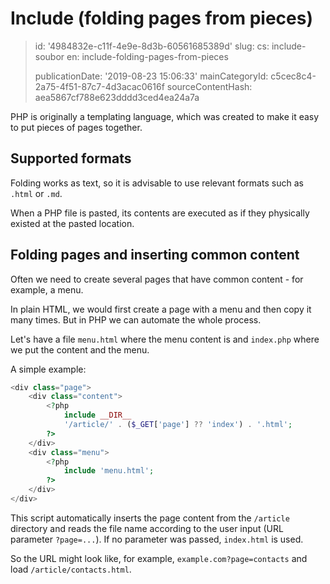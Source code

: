 Include (folding pages from pieces)
===================================

> id: '4984832e-c11f-4e9e-8d3b-60561685389d'
> slug:
> 	cs: include-soubor
> 	en: include-folding-pages-from-pieces
> 
> publicationDate: '2019-08-23 15:06:33'
> mainCategoryId: c5cec8c4-2a75-4f51-87c7-4d3acac0616f
> sourceContentHash: aea5867cf788e623dddd3ced4ea24a7a

PHP is originally a templating language, which was created to make it easy to put pieces of pages together.

Supported formats
-------------------

Folding works as text, so it is advisable to use relevant formats such as `.html` or `.md`.

When a PHP file is pasted, its contents are executed as if they physically existed at the pasted location.

Folding pages and inserting common content
---------------------------------------------

Often we need to create several pages that have common content - for example, a menu.

In plain HTML, we would first create a page with a menu and then copy it many times. But in PHP we can automate the whole process.

Let's have a file `menu.html` where the menu content is and `index.php` where we put the content and the menu.

A simple example:

```php
<div class="page">
    <div class="content">
        <?php
            include __DIR__
            '/article/' . ($_GET['page'] ?? 'index') . '.html';
        ?>
    </div>
    <div class="menu">
        <?php
            include 'menu.html';
        ?>
    </div>
</div>
```

This script automatically inserts the page content from the `/article` directory and reads the file name according to the user input (URL parameter `?page=...`). If no parameter was passed, `index.html` is used.

So the URL might look like, for example, `example.com?page=contacts` and load `/article/contacts.html`.
